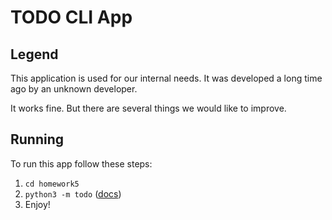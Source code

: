 # TODO CLI App


## Legend

This application is used for our internal needs.
It was developed a long time ago by an unknown developer.

It works fine.  But there are several things we would like to improve.


## Running

To run this app follow these steps:

1. `cd homework5`
2. `python3 -m todo` ([docs](https://docs.python.org/3/using/cmdline.html#cmdoption-m))
3. Enjoy!
